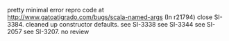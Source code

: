 pretty minimal error repro code at http://www.gatoatigrado.com/bugs/scala-named-args
(In r21794) close SI-3384. cleaned up constructor defaults. see SI-3338 see SI-3344 see SI-2057 see SI-3207. no review
